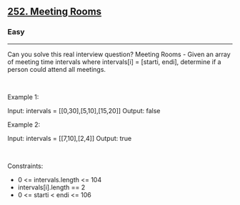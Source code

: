 <h2><a href="https://leetcode.com/problems/meeting-rooms/">252. Meeting Rooms</a></h2><h3>Easy</h3><hr>Can you solve this real interview question? Meeting Rooms - Given an array of meeting time intervals where intervals[i] = [starti, endi], determine if a person could attend all meetings.

 

Example 1:

Input: intervals = [[0,30],[5,10],[15,20]]
Output: false


Example 2:

Input: intervals = [[7,10],[2,4]]
Output: true


 

Constraints:

 * 0 <= intervals.length <= 104
 * intervals[i].length == 2
 * 0 <= starti < endi <= 106